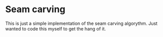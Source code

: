 # Seam carving
This is just a simple implementation of the seam carving algorythm. Just wanted to code this myself to get the hang of it.
